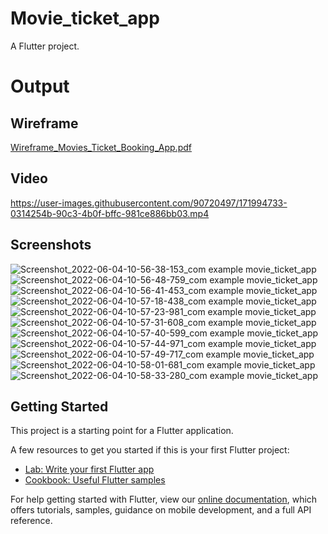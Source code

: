 # Movie_ticket_app

A Flutter project.

# Output

## Wireframe

[Wireframe_Movies_Ticket_Booking_App.pdf](https://github.com/manisha1924/Movie_ticket_app/files/8837426/Wireframe_Movies_Ticket_Booking_App.pdf)



## Video

https://user-images.githubusercontent.com/90720497/171994733-0314254b-90c3-4b0f-bffc-981ce886bb03.mp4

## Screenshots

![Screenshot_2022-06-04-10-56-38-153_com example movie_ticket_app](https://user-images.githubusercontent.com/90720497/171993517-8bf349d3-1d1d-4db6-8152-2159d85940b7.jpg)
![Screenshot_2022-06-04-10-56-48-759_com example movie_ticket_app](https://user-images.githubusercontent.com/90720497/171993528-844f9cab-90e9-468c-a925-2698fa227843.jpg)
![Screenshot_2022-06-04-10-56-41-453_com example movie_ticket_app](https://user-images.githubusercontent.com/90720497/171993534-67f9a916-6eee-4084-98d6-55d2c0fd0195.jpg)
![Screenshot_2022-06-04-10-57-18-438_com example movie_ticket_app](https://user-images.githubusercontent.com/90720497/171993544-aa0f75d7-7836-45d4-ae44-6c61befbdec1.jpg)
![Screenshot_2022-06-04-10-57-23-981_com example movie_ticket_app](https://user-images.githubusercontent.com/90720497/171993548-dac5d6a9-38ab-4977-86bb-4f800f64f95d.jpg)
![Screenshot_2022-06-04-10-57-31-608_com example movie_ticket_app](https://user-images.githubusercontent.com/90720497/171993561-a1dd1889-396e-4245-8e17-1a2feeb73f1c.jpg)
![Screenshot_2022-06-04-10-57-40-599_com example movie_ticket_app](https://user-images.githubusercontent.com/90720497/171993565-ad780b49-1885-40fd-8abe-d056bb7c1049.jpg)
![Screenshot_2022-06-04-10-57-44-971_com example movie_ticket_app](https://user-images.githubusercontent.com/90720497/171993568-f6f67810-725e-470b-9ab9-ac63bae520cd.jpg)
![Screenshot_2022-06-04-10-57-49-717_com example movie_ticket_app](https://user-images.githubusercontent.com/90720497/171993723-4b6b2bef-edd6-47dc-9293-ca0b2589417b.jpg)
![Screenshot_2022-06-04-10-58-01-681_com example movie_ticket_app](https://user-images.githubusercontent.com/90720497/171993729-97ed50a7-adf8-4132-9d4d-0c78c79bec8a.jpg)
![Screenshot_2022-06-04-10-58-33-280_com example movie_ticket_app](https://user-images.githubusercontent.com/90720497/171993587-1f1bc28a-f70a-4331-997c-2ee2949d3f91.jpg)









## Getting Started

This project is a starting point for a Flutter application.

A few resources to get you started if this is your first Flutter project:

- [Lab: Write your first Flutter app](https://flutter.dev/docs/get-started/codelab)
- [Cookbook: Useful Flutter samples](https://flutter.dev/docs/cookbook)

For help getting started with Flutter, view our
[online documentation](https://flutter.dev/docs), which offers tutorials,
samples, guidance on mobile development, and a full API reference.
